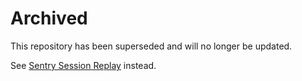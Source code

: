 # Archived

This repository has been superseded and will no longer be updated.

See [Sentry Session Replay](https://github.com/getsentry/sentry-javascript/tree/master/packages/replay#sentry-session-replay) instead.
